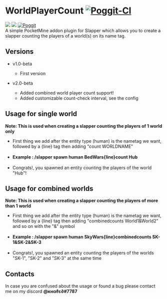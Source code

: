 # WorldPlayerCount [![Poggit-CI](https://poggit.pmmp.io/ci.badge/xXKHaLeD098Xx/WorldPlayerCount/WorldPlayerCount)](https://poggit.pmmp.io/ci/xXKHaLeD098Xx/WorldPlayerCount/WorldPlayerCount)

[![](https://poggit.pmmp.io/shield.dl.total/WorldPlayerCount)](https://poggit.pmmp.io/p/WorldPlayerCount)
[![](https://poggit.pmmp.io/shield.state/WorldPlayerCount)](https://poggit.pmmp.io/p/WorldPlayerCount)
[![Poggit](https://poggit.pmmp.io/ci.shield/xXKHaLeD098Xx/WorldPlayerCount/WorldPlayerCount?style=flat-square)](https://poggit.pmmp.io/ci/xXKHaLeD098Xx/WorldPlayerCount/WorldPlayerCount)
<br>
A simple PocketMine addon plugin for Slapper which allows you to create a slapper counting the players of a world(s) on its name tag.<br>
## Versions
- v1.0-beta
  - First version

- v2.0-beta
  - Added combined world player count support!
  - Added customizable count-check interval, see the config
## Usage for single world
__Note: This is used when creating a slapper counting the players of 1 world only__
- First thing we add after the entity type (human) is the nametag we want, followed by a {line} tag then adding "count WORLDNAME"<br><br>
- __Example : /slapper spawn human BedWars{line}count Hub<br>__<br>
- Congrats!, you spawned an entity counting the players of the world "Hub"!
## Usage for combined worlds
__Note: This is used when creating a slapper counting the players of more than 1 world__
- First thing we add after the entity type (human) is the nametag we want, followed by a {line} tag then adding "combinedcounts World1&World2" and so on with the "&" symbol<br><br>
- __Example : /slapper spawn human SkyWars{line}combinedcounts SK-1&SK-2&SK-3__<br><br>
- Congrats!, you spawned an entity counting the players of the worlds "SK-1", "SK-2" and "SK-3" at the same time
## Contacts
In case you are confused about the usage or found a bug please contact me on my discord __@кнαℓє∂#7787__
